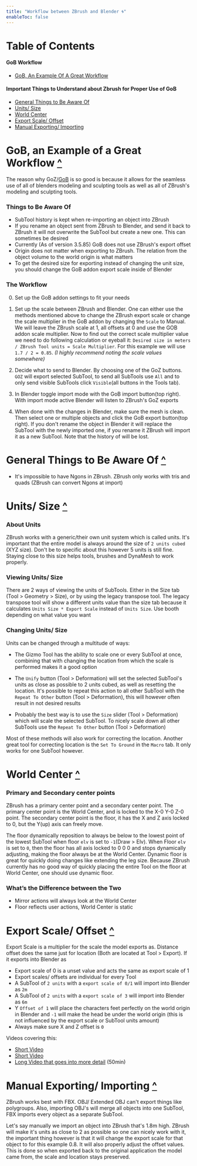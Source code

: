 ```yaml
---
title: "Workflow between ZBrush and Blender 🌀"
enableToc: false
---
```


# Table of Contents

#### GoB Workflow
- [GoB, An Example Of A Great Workflow](#gob-an-example-of-a-great-workflow-)

#### Important Things to Understand about Zbrush for Proper Use of GoB
- [General Things to Be Aware Of](#general-things-to-be-aware-of-)
- [Units/ Size](#units-size-)
- [World Center](#world-center-)
- [Export Scale/ Offset](#export-scale-offset-)
- [Manual Exporting/ Importing](#manual-exporting-importing-)


# GoB, an Example of a Great Workflow [^](#table-of-contents)
The reason why GoZ/[GoB](https://github.com/JoseConseco/GoB/releases) is so good is because it allows for the seamless use of all of blenders modeling and sculpting tools as well as all of ZBrush's modeling and sculpting tools.

### Things to Be Aware Of
- SubTool history is kept when re-importing an object into ZBrush
- If you rename an object sent from ZBrush to Blender, and send it back to ZBrush it will not overwrite the SubTool but create a new one. This can sometimes be desired
- Currently (As of version 3.5.85) GoB does not use ZBrush's export offset
- Origin does not matter when exporting to ZBrush. The relation from the object volume to the world origin is what matters
- To get the desired size for exporting instead of changing the unit size, you should change the GoB addon export scale inside of Blender



### The Workflow

0. Set up the GoB addon settings to fit your needs

1. Set up the scale between ZBrush and Blender. One can either use the methods mentioned above to change the ZBrush export scale or change the scale multiplier in the GoB addon by changing the `Scale` to Manual. We will leave the ZBrush scale at 1, all offsets at 0 and use the GOB addon scale multiplier. Now to find out the correct scale multiplier value we need to do following calculation or eyeball it: `Desired size in meters / ZBrush Tool units = Scale Multiplier`. For this example we will use `1.7 / 2 = 0.85`. _(I highly recommend noting the scale values somewhere)_

2. Decide what to send to Blender. By choosing one of the GoZ buttons. `GOZ` will export selected SubTool, to send all SubTools use `All` and to only send visible SubTools click `Visible`(all buttons in the Tools tab).

3. In Blender toggle import mode with the GoB import button(top right). With import mode active Blender will listen to ZBrush's GoZ exports

4. When done with the changes in Blender, make sure the mesh is clean. Then select one or multiple objects and click the GoB export button(top right). If you don't rename the object in Blender it will replace the SubTool with the newly imported one, if you rename it ZBrush will import it as a new SubTool. Note that the history of will be lost.

# General Things to Be Aware Of [^](#table-of-contents)

- It's impossible to have Ngons in ZBrush. ZBrush only works with tris and quads (ZBrush can convert Ngons at import)

# Units/ Size [^](#table-of-contents)
### About Units
ZBrush works with a generic/their own unit system which is called units. It's important that the entire model is always around the size of `2 units cubed` (XYZ size). Don't be to specific about this however 5 units is still fine. Staying close to this size helps tools, brushes and DynaMesh to work properly.

### Viewing Units/ Size
There are 2 ways of viewing the units of SubTools. Either in the Size tab (Tool > Geometry > Size), or by using the legacy transpose tool. The legacy transpose tool will show a different units value than the size tab because it calculates `Units Size * Export Scale` instead of `Units Size`. Use booth depending on what value you want

### Changing Units/ Size
Units can be changed through a multitude of ways:

- The Gizmo Tool has the ability to scale one or every SubTool at once, combining that with changing the location from which the scale is performed makes it a good option

- The `Unify` button (Tool > Deformation) will set the selected SubTool's units as close as possible to 2 units cubed, as well as resetting the location. It's possible to repeat this action to all other SubTool with the `Repeat To Other` button (Tool > Deformation), this will however often result in not desired results

- Probably the best way is to use the `Size` slider (Tool > Deformation) which will scale the selected SubTool. To nicely scale down all other SubTools use the `Repeat To Other` button (Tool > Deformation)

Most of these methods will also work for correcting the location. Another great tool for correcting location is the `Set To Ground` in the `Macro` tab. It only works for one SubTool however.


# World Center [^](#table-of-contents)
### Primary and Secondary center points
ZBrush has a primary center point and a secondary center point. The primary center point is the World Center, and is locked to the X-0 Y-0 Z-0 point. The secondary center point is the floor, it has the X and Z axis locked to 0, but the Y(up) axis can freely move.

The floor dynamically reposition to always be below to the lowest point of the lowest SubTool when floor `elv` is set to `-1`(Draw > Elv). When Floor `elv` is set to `0`, then the floor has all axis locked to 0 0 0 and stops dynamically adjusting, making the floor always be at the World Center. Dynamic floor is great for quickly doing changes like extending the leg size. Because ZBrush currently has no good way of quickly placing the entire Tool on the floor at World Center, one should use dynamic floor.

### What’s the Difference between the Two
- Mirror actions will always look at the World Center
- Floor reflects user actions, World Center is static


# Export Scale/ Offset [^](#table-of-contents)
Export Scale is a multiplier for the scale the model exports as. Distance offset does the same just for location (Both are located at Tool > Export). If it exports into Blender as
- Export scale of 0 is a unset value and acts the same as export scale of 1
- Export scales/ offsets are individual for every Tool
- A SubTool of `2 units` with a `export scale of 0/1` will import into Blender as `2m`
- A SubTool of `2 units` with a `export scale of 3` will import into Blender as `6m`
- Y `Offset of 1` will place the characters feet perfectly on the world origin in Blender and `-1` will make the head be under the world origin (this is not influenced by the export scale or SubTool units amount)
- Always make sure X and Z offset is `0`

Videos covering this:

- [Short Video](https://www.youtube.com/watch?v=4D6vkeCy6rg)
- [Short Video](https://www.youtube.com/watch?v=n2xPrwI9o1U)
- [Long Video that goes into more detail](https://www.youtube.com/watch?v=EXjfH_X2hkM) (50min)


# Manual Exporting/ Importing [^](#table-of-contents)
ZBrush works best with FBX. OBJ/ Extended OBJ can't export things like polygroups. Also, importing OBJ's will merge all objects into one SubTool, FBX imports every object as a separate SubTool.

Let's say manually we import an object into ZBrush that's 1.8m high. ZBrush will make it's units as close to 2 as possible so one can nicely work with it, the important thing however is that it will change the export scale for that object to for this example 0.8. It will also properly adjust the offset values. This is done so when exported back to the original application the model came from, the scale and location stays preserved.